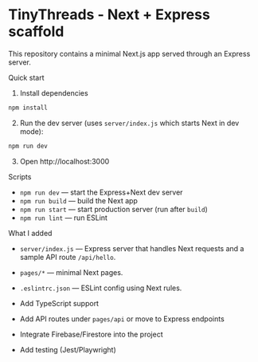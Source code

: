 # TinyThreads - Next + Express scaffold

This repository contains a minimal Next.js app served through an Express server.

Quick start

1. Install dependencies

```bash
npm install
```

2. Run the dev server (uses `server/index.js` which starts Next in dev mode):

```bash
npm run dev
```

3. Open http://localhost:3000

Scripts

- `npm run dev` — start the Express+Next dev server
- `npm run build` — build the Next app
- `npm run start` — start production server (run after `build`)
- `npm run lint` — run ESLint

What I added

- `server/index.js` — Express server that handles Next requests and a sample API route `/api/hello`.
- `pages/*` — minimal Next pages.
- `.eslintrc.json` — ESLint config using Next rules.


- Add TypeScript support
- Add API routes under `pages/api` or move to Express endpoints
- Integrate Firebase/Firestore into the project
- Add testing (Jest/Playwright)
